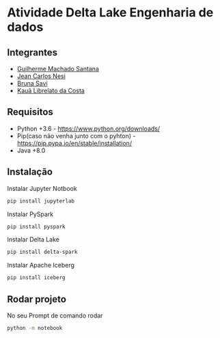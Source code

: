 # Atividade Delta Lake Engenharia de dados

## Integrantes

 - [Guilherme Machado Santana](https://github.com/guirms)
 - [Jean Carlos Nesi](https://github.com/JeanNesi)
 - [Bruna Savi](https://github.com/brsavii)
 - [Kauã Librelato da Costa](https://github.com/KauaLibrelato)

## Requisitos

- Python +3.6 - https://www.python.org/downloads/
- Pip(caso não venha junto com o pyhton) - https://pip.pypa.io/en/stable/installation/
- Java +8.0

## Instalação

Instalar Jupyter Notbook
```bash
pip install jupyterlab
```

Instalar PySpark
```bash
pip install pyspark
```

Instalar Delta Lake
```bash
pip install delta-spark
```

Instalar Apache Iceberg
```bash
pip install iceberg
```

## Rodar projeto
No seu Prompt de comando rodar
```bash
python -m notebook
```

